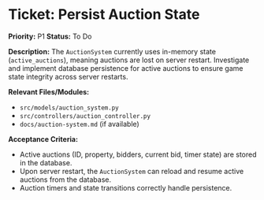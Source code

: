 # Ticket: Persist Auction State

**Priority:** P1
**Status:** To Do

**Description:**
The `AuctionSystem` currently uses in-memory state (`active_auctions`), meaning auctions are lost on server restart. Investigate and implement database persistence for active auctions to ensure game state integrity across server restarts.

**Relevant Files/Modules:**
-   `src/models/auction_system.py`
-   `src/controllers/auction_controller.py`
-   `docs/auction-system.md` (if available)

**Acceptance Criteria:**
-   Active auctions (ID, property, bidders, current bid, timer state) are stored in the database.
-   Upon server restart, the `AuctionSystem` can reload and resume active auctions from the database.
-   Auction timers and state transitions correctly handle persistence. 